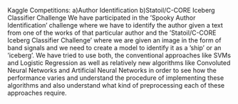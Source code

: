 Kaggle Competitions:
a)Author Identification
b)Statoil/C-CORE Iceberg Classifier Challenge
We have participated in the ’Spooky Author Identification’ challenge where we have to identify the author given a text from
one of the works of that particular author and the ’Statoil/C-CORE Iceberg Classifier Challenge’ where we
are given an image in the form of band signals and we need to create a model to identify it as a ’ship’ or an
’iceberg’. We have tried to use both, the conventional approaches like SVMs and Logistic Regression as well as
relatively new algorithms like Convoluted Neural Networks and Artificial Neural Networks in order to see how the
performance varies and understand the procedure of implementing these algorithms and also understand what
kind of preprocessing each of these approaches require.
